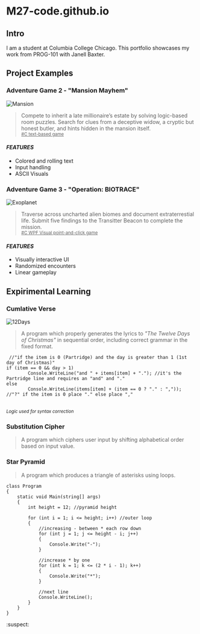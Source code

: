 # M27-code.github.io

## Intro
I am a student at Columbia College Chicago. This portfolio showcases my work from PROG-101 with Janell Baxter.

## Project Examples

### Adventure Game 2 - "Mansion Mayhem"
<img src="https://i.ibb.co/kVNz5Hgf/Mansion.png" alt="Mansion"></a>
> Compete to inherit a late millionaire’s estate by solving logic-based room puzzles. Search for clues from a deceptive widow, a cryptic but honest butler, and hints hidden in the mansion itself.
<br> <sub><ins> #C text-based game</ins></sub>

#### *FEATURES*
- Colored and rolling text 
- Input handling 
- ASCII Visuals

### Adventure Game 3 - "Operation: BIOTRACE"
<img src="https://i.ibb.co/kgZRzD7J/Screenshot-2025-05-11-174654.png" alt="Exoplanet"></a>
> Traverse across uncharted alien biomes and document extraterrestial life. Submit five findings to the Transitter Beacon to complete the mission.
<br> <sub><ins> #C WPF Visual point-and-click game</ins></sub>

#### *FEATURES*
- Visually interactive UI
- Randomized encounters
- Linear gameplay

## Expirimental Learning

### Cumlative Verse

<img src="https://i.ibb.co/79RJtYW/Screenshot-2025-05-12-143739.png" alt="12Days"></a>
> A program which properly generates the lyrics to *"The Twelve Days of Christmas"* in sequential order, including correct grammar in the fixed format.

     //"if the item is 0 (Partridge) and the day is greater than 1 (1st day of Christmas)"
    if (item == 0 && day > 1)
            Console.WriteLine("and " + items[item] + "."); //it's the Partridge line and requires an "and" and "."
    else
            Console.WriteLine(items[item] + (item == 0 ? "." : ",")); //"?" if the item is 0 place "." else place ","
<br><sup>*Logic used for syntax correction*</sup>


### Substitution Cipher

> A program which ciphers user input by shifting alphabetical order based on input value.

### Star Pyramid

> A program which produces a triangle of asterisks using loops.

    class Program
    {
        static void Main(string[] args) 
        {
            int height = 12; //pyramid height
    
            for (int i = 1; i <= height; i++) //outer loop
            {
                //increasing - between * each row down
                for (int j = 1; j <= height - i; j++)
                {
                    Console.Write("-");
                }
    
                //increase * by one
                for (int k = 1; k <= (2 * i - 1); k++)
                {
                    Console.Write("*");
                }
    
                //next line
                Console.WriteLine();
            }
        }
    }

:suspect:
